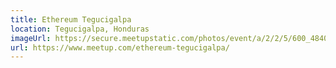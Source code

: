```yaml
---
title: Ethereum Tegucigalpa
location: Tegucigalpa, Honduras
imageUrl: https://secure.meetupstatic.com/photos/event/a/2/2/5/600_484001509.jpeg
url: https://www.meetup.com/ethereum-tegucigalpa/
---
```

